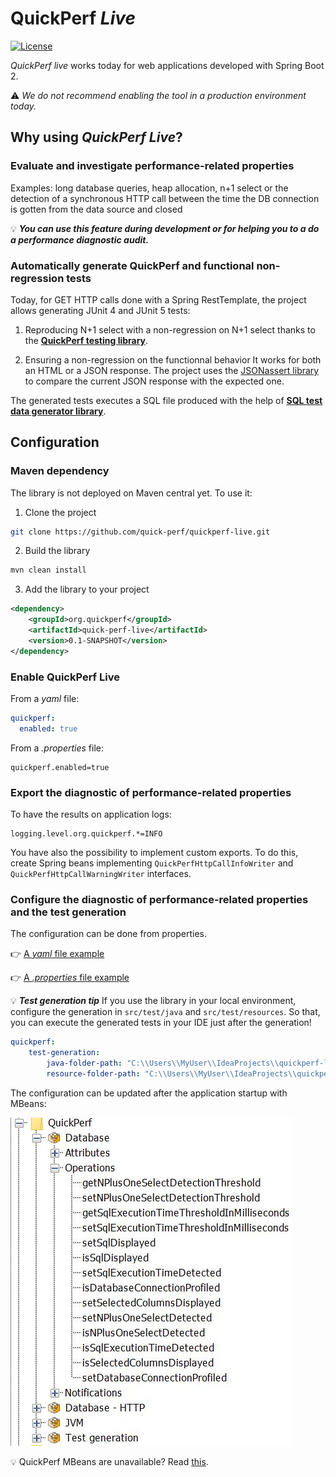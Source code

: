 # QuickPerf _Live_
<a href="https://github.com/quick-perf/quickperf-live/blob/master/LICENSE.txt">
    <img src="https://img.shields.io/badge/license-Apache2-blue.svg"
         alt = "License">
</a>

_QuickPerf live_ works today for web applications developed with Spring Boot 2.

⚠ _We do not recommend enabling the tool in a production environment today._

## Why using _QuickPerf Live_?
### Evaluate and investigate performance-related properties
Examples: long database queries, heap allocation, n+1 select or the detection of a synchronous HTTP call between the time the DB connection is gotten from the data source and closed

:bulb: ***You can use this feature during development or for helping you to a do a performance diagnostic audit.***

###  Automatically generate QuickPerf and functional non-regression tests

Today, for GET HTTP calls done with a Spring RestTemplate, the project allows generating JUnit 4 and JUnit 5 tests:
1) Reproducing N+1 select with a non-regression on N+1 select thanks to the [**QuickPerf testing library**](https://github.com/quick-perf/quickperf).

2) Ensuring a non-regression on the functionnal behavior
It works for both an HTML or a JSON response. The project uses the [JSONassert library](https://github.com/skyscreamer/JSONassert) to compare the current JSON response with the expected one.

The generated tests executes a SQL file produced with the help of [**SQL test data generator library**](https://github.com/quick-perf/sql-test-data-generator#sql-test-data-generator). 

## Configuration
### Maven dependency
The library is not deployed on Maven central yet.
To use it:
1) Clone the project
```bash
git clone https://github.com/quick-perf/quickperf-live.git
```
2) Build the library
```bash
mvn clean install
```
3) Add the library to your project
```xml
<dependency>
    <groupId>org.quickperf</groupId>
    <artifactId>quick-perf-live</artifactId>
    <version>0.1-SNAPSHOT</version>
</dependency>
```

### Enable QuickPerf Live

From a _yaml_ file:

```yaml
quickperf:
  enabled: true
```

From a _.properties_ file:

```properties
quickperf.enabled=true
```

### Export the diagnostic of performance-related properties
To have the results on application logs:
```properties
logging.level.org.quickperf.*=INFO
```
You have also the possibility to implement custom exports.
To do this, create Spring beans implementing ```QuickPerfHttpCallInfoWriter``` and ```QuickPerfHttpCallWarningWriter``` interfaces.

### Configure the diagnostic of performance-related properties and the test generation
The configuration can be done from properties.

:point_right: [A _yaml_ file example](./spring-boot-2/src/test/resources/quickperf-properties-test.yml)

:point_right: [A _.properties_ file example](./spring-boot-2/src/test/resources/quickperf-properties-test.properties)

💡 ***Test generation tip*** If you use the library in your local environment, configure the generation in ```src/test/java``` and ```src/test/resources```. So that, you can execute the generated tests in your IDE just after the generation!
```yaml
quickperf:
    test-generation:
        java-folder-path: "C:\\Users\\MyUser\\IdeaProjects\\quickperf-live-demo\\src\\test\\java"
        resource-folder-path: "C:\\Users\\MyUser\\IdeaProjects\\quickperf-live-demo\\src\\test\\resources"
```

The configuration can be updated after the application startup with MBeans:

![](./doc/MBeans.JPG)

💡 QuickPerf MBeans are unavailable? Read [this](./doc/faq.md).
